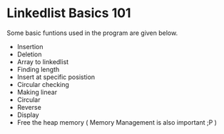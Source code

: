 # Linkedlist Basics 101

Some basic funtions used in the program are given below.
* Insertion
* Deletion
* Array to linkedlist
* Finding length
* Insert at specific posistion
* Circular checking
* Making linear
* Circular
* Reverse
* Display
* Free the heap memory ( Memory Management is also important ;P )

